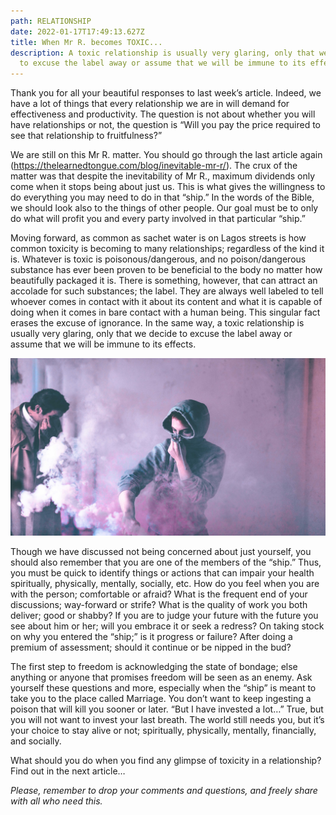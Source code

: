 ```yaml
---
path: RELATIONSHIP
date: 2022-01-17T17:49:13.627Z
title: When Mr R. becomes TOXIC...
description: A toxic relationship is usually very glaring, only that we decide
  to excuse the label away or assume that we will be immune to its effects.
---
```

Thank you for all your beautiful responses to last week’s article. Indeed, we have a lot of things that every relationship we are in will demand for effectiveness and productivity. The question is not about whether you will have relationships or not, the question is “Will you pay the price required to see that relationship to fruitfulness?”


We are still on this Mr R. matter. You should go through the last article again (<https://thelearnedtongue.com/blog/inevitable-mr-r/>). The crux of the matter was that despite the inevitability of Mr R., maximum dividends only come when it stops being about just us. This is what gives the willingness to do everything you may need to do in that “ship.” In the words of the Bible, we should look also to the things of other people. Our goal must be to only do what will profit you and every party involved in that particular “ship.”


Moving forward, as common as sachet water is on Lagos streets is how common toxicity is becoming to many relationships; regardless of the kind it is. Whatever is toxic is poisonous/dangerous, and no poison/dangerous substance has ever been proven to be beneficial to the body no matter how beautifully packaged it is. There is something, however, that can attract an accolade for such substances; the label. They are always well labeled to tell whoever comes in contact with it about its content and what it is capable of doing when it comes in bare contact with a human being. This singular fact erases the excuse of ignorance. In the same way, a toxic relationship is usually very glaring, only that we decide to excuse the label away or assume that we will be immune to its effects.

![](../assets/jules-d-rrx4swcyjq8-unsplash.jpg "unsplash.com")


Though we have discussed not being concerned about just yourself, you should also remember that you are one of the members of the “ship.” Thus, you must be quick to identify things or actions that can impair your health spiritually, physically, mentally, socially, etc. How do you feel when you are with the person; comfortable or afraid? What is the frequent end of your discussions; way-forward or strife? What is the quality of work you both deliver; good or shabby? If you are to judge your future with the future you see about him or her; will you embrace it or seek a redress? On taking stock on why you entered the “ship;” is it progress or failure? After doing a premium of assessment; should it continue or be nipped in the bud?


The first step to freedom is acknowledging the state of bondage; else anything or anyone that promises freedom will be seen as an enemy. Ask yourself these questions and more, especially when the “ship” is meant to take you to the place called Marriage. You don’t want to keep ingesting a poison that will kill you sooner or later. “But I have invested a lot…” True, but you will not want to invest your last breath. The world still needs you, but it’s your choice to stay alive or not; spiritually, physically, mentally, financially, and socially.


What should you do when you find any glimpse of toxicity in a relationship? Find out in the next article…


*Please, remember to drop your comments and questions, and freely share with all who need this.*